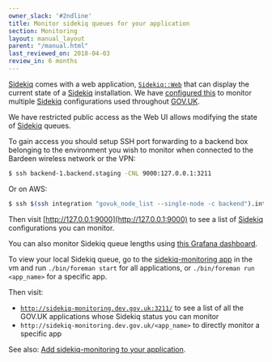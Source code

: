 ```yaml
---
owner_slack: '#2ndline'
title: Monitor sidekiq queues for your application
section: Monitoring
layout: manual_layout
parent: "/manual.html"
last_reviewed_on: 2018-04-03
review_in: 6 months
---
```


[Sidekiq] comes with a web application, [`Sidekiq::Web`](https://github.com/mperham/sidekiq/wiki/Monitoring) that can display the current state of a [Sidekiq] installation. We have [configured this](https://github.com/alphagov/sidekiq-monitoring) to monitor multiple [Sidekiq] configurations used throughout [GOV.UK].

We have restricted public access as the Web UI allows modifying the state of [Sidekiq] queues.

To gain access you should setup SSH port forwarding to a backend box belonging to the environment you wish to monitor when connected to the Bardeen wireless network or the VPN:

```bash
$ ssh backend-1.backend.staging -CNL 9000:127.0.0.1:3211
```

Or on AWS:

```bash
$ ssh $(ssh integration "govuk_node_list --single-node -c backend").integration -CNL 9000:127.0.0.1:3211
```

Then visit [http://127.0.0.1:9000](http://127.0.0.1:9000) to see a list of [Sidekiq] configurations you can monitor.

You can also monitor Sidekiq queue lengths using [this Grafana dashboard](https://grafana.publishing.service.gov.uk/dashboard/file/sidekiq.json).

To view your local Sidekiq queue, go to the [sidekiq-monitoring app](https://github.com/alphagov/sidekiq-monitoring) in the vm and run `./bin/foreman start` for all applications, or `./bin/foreman run <app_name>` for a specific app.

Then visit:

* [`http://sidekiq-monitoring.dev.gov.uk:3211/`](http://sidekiq-monitoring.dev.gov.uk:3211/) to see a list of all the GOV.UK applications whose Sidekiq status you can monitor
* `http://sidekiq-monitoring.dev.gov.uk/<app_name>` to directly monitor a specific app

See also: [Add sidekiq-monitoring to your application](setting-up-new-sidekiq-monitoring-app.html).

[gov.uk]: https://www.gov.uk/
[sidekiq]: http://sidekiq.org/
